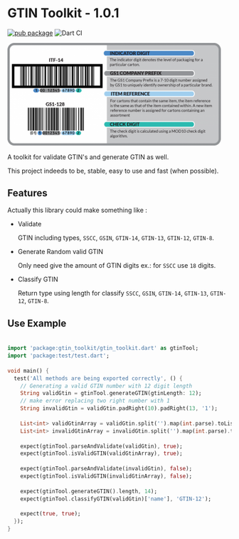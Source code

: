 # GTIN Toolkit - 1.0.1

[![pub package](https://img.shields.io/pub/v/gtin_toolkit.svg)](https://pub.dev/packages/gtin_toolkit)
![Dart CI](https://github.com/vinicioslc/gtin-toolkit-dart/workflows/Dart%20CI/badge.svg)

<div style="max-width: 50vw;">

![Illustrative Image](https://github.com/vinicioslc/gtin-toolkit-dart/raw/master/.github/images/gtin_anatomy.png)

</div>

A toolkit for validate GTIN's and generate GTIN as well.

This project indeeds to be, stable, easy to use and fast (when possible).

## Features

Actually this library could make something like :

- Validate

  GTIN including types, `SSCC`, `GSIN`, `GTIN-14`, `GTIN-13`, `GTIN-12`, `GTIN-8`.

- Generate Random valid GTIN

  Only need give the amount of GTIN digits ex.: for `SSCC` use `18` digits.

- Classify GTIN

  Return type using length for classify `SSCC`, `GSIN`, `GTIN-14`, `GTIN-13`, `GTIN-12`, `GTIN-8`.

## Use Example

```dart

import 'package:gtin_toolkit/gtin_toolkit.dart' as gtinTool;
import 'package:test/test.dart';

void main() {
  test('All methods are being exported correctly', () {
    // Generating a valid GTIN number with 12 digit length
    String validGtin = gtinTool.generateGTIN(gtinLength: 12);
    // make error replacing two right number with 1
    String invalidGtin = validGtin.padRight(10).padRight(13, '1');

    List<int> validGtinArray = validGtin.split('').map(int.parse).toList();
    List<int> invalidGtinArray = invalidGtin.split('').map(int.parse).toList();

    expect(gtinTool.parseAndValidate(validGtin), true);
    expect(gtinTool.isValidGTIN(validGtinArray), true);

    expect(gtinTool.parseAndValidate(invalidGtin), false);
    expect(gtinTool.isValidGTIN(invalidGtinArray), false);

    expect(gtinTool.generateGTIN().length, 14);
    expect(gtinTool.classifyGTIN(validGtin)['name'], 'GTIN-12');

    expect(true, true);
  });
}


```
